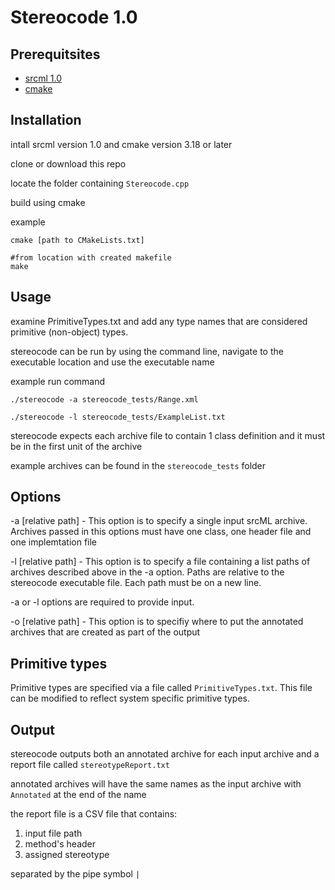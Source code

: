 # Stereocode 1.0

## Prerequitsites
- [srcml 1.0](https://www.srcml.org/)
- [cmake](https://cmake.org/)


## Installation
intall srcml version 1.0 and cmake version 3.18 or later

clone or download this repo

locate the folder containing `Stereocode.cpp` 

build using cmake

example 
```
cmake [path to CMakeLists.txt]

#from location with created makefile
make
```

## Usage

examine PrimitiveTypes.txt and add any type names that are considered primitive (non-object) types.

stereocode can be run by using the command line, navigate to the executable location and use the executable name

example run command
```
./stereocode -a stereocode_tests/Range.xml
```
```
./stereocode -l stereocode_tests/ExampleList.txt
```

stereocode expects each archive file to contain 1 class definition and it must be in the first unit of the archive

example archives can be found in the `stereocode_tests` folder


## Options

-a \[relative path] - This option is to specify a single input srcML archive. Archives passed in this options must have one class, one header file and one implemtation file

-l \[relative path] - This option is to specify a file containing a list paths of archives described above in the -a option. Paths are relative to the stereocode executable file. Each path must be on a new line.

 -a or -l options are required to provide input.

-o \[relative path] - This option is to specifiy where to put the annotated archives that are created as part of the output


## Primitive types

Primitive types are specified via a file called `PrimitiveTypes.txt`.  This file can be modified to reflect system specific primitive types.




## Output

stereocode outputs both an annotated archive for each input archive and a report file called `stereotypeReport.txt`

annotated archives will have the same names as the input archive with `Annotated` at the end of the name

the report file is a CSV file that contains:

1. input file path
2. method's header
3. assigned stereotype

separated by the pipe symbol `|`
